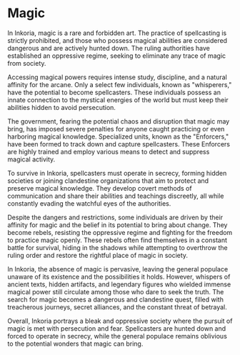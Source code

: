 # Magic

In Inkoria, magic is a rare and forbidden art. The practice of spellcasting is strictly prohibited, and those who possess magical abilities are considered dangerous and are actively hunted down. The ruling authorities have established an oppressive regime, seeking to eliminate any trace of magic from society.

Accessing magical powers requires intense study, discipline, and a natural affinity for the arcane. Only a select few individuals, known as "whisperers," have the potential to become spellcasters. These individuals possess an innate connection to the mystical energies of the world but must keep their abilities hidden to avoid persecution.

The government, fearing the potential chaos and disruption that magic may bring, has imposed severe penalties for anyone caught practicing or even harboring magical knowledge. Specialized units, known as the "Enforcers," have been formed to track down and capture spellcasters. These Enforcers are highly trained and employ various means to detect and suppress magical activity.

To survive in Inkoria, spellcasters must operate in secrecy, forming hidden societies or joining clandestine organizations that aim to protect and preserve magical knowledge. They develop covert methods of communication and share their abilities and teachings discreetly, all while constantly evading the watchful eyes of the authorities.

Despite the dangers and restrictions, some individuals are driven by their affinity for magic and the belief in its potential to bring about change. They become rebels, resisting the oppressive regime and fighting for the freedom to practice magic openly. These rebels often find themselves in a constant battle for survival, hiding in the shadows while attempting to overthrow the ruling order and restore the rightful place of magic in society.

In Inkoria, the absence of magic is pervasive, leaving the general populace unaware of its existence and the possibilities it holds. However, whispers of ancient texts, hidden artifacts, and legendary figures who wielded immense magical power still circulate among those who dare to seek the truth. The search for magic becomes a dangerous and clandestine quest, filled with treacherous journeys, secret alliances, and the constant threat of betrayal.

Overall, Inkoria portrays a bleak and oppressive society where the pursuit of magic is met with persecution and fear. Spellcasters are hunted down and forced to operate in secrecy, while the general populace remains oblivious to the potential wonders that magic can bring.
